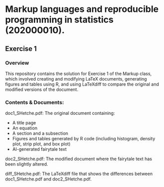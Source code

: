 # Markup languages and reproducible programming in statistics (202000010).


## Exercise 1 
### Overview
This repository contains the solution for Exercise 1 of the Markup class, which involved creating and modifying LaTeX documents, generating figures and tables using R, and using LaTeXdiff to compare the original and modified versions of the document.

### Contents & Documents:
doc1_SHetche.pdf: The original document containing:

- A title page
- An equation
- A section and a subsection
- Figures and tables generated by R code (including histogram, density plot, strip plot, and box plot)
- AI-generated fairytale text

doc2_SHetche.pdf: The modified document where the fairytale text has been slightly altered.

diff_SHetche.pdf: The LaTeXdiff file that shows the differences between doc1_SHetche.pdf and doc2_SHetche.pdf.

